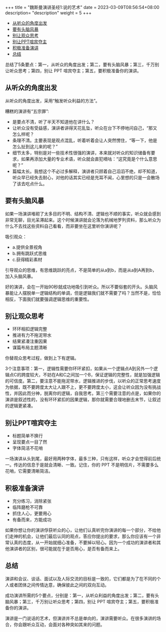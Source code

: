 +++
title = "魏斯曼演讲圣经1:说的艺术"
date =  2023-03-09T08:56:54+08:00
description= "description"
weight = 5
+++

- [从听众的角度出发](#从听众的角度出发)
- [要有头脑风暴](#要有头脑风暴)
- [别让观众思考](#别让观众思考)
- [别让PPT喧宾夺主](#别让ppt喧宾夺主)
- [积极准备演讲](#积极准备演讲)
- [总结](#总结)

总结了5条要点：第一，从听众的角度出发；第二，要有头脑风暴；第三，千万别让听众思考；第四，别让 PPT 喧宾夺主；第五，要积极准备你的演讲。

## 从听众的角度出发

从听众的角度出发，采用“触发听众利益的方法”。

糟糕的演讲有“五宗罪”:
- 是要点不清，听了半天不知道他在讲什么？
- 让听众没有受益感，演讲者讲得天花乱坠，听众在台下不停地问自己，“那又怎么样呢？
- 条理不清。主要表现是观点混乱，听着听着会让人突然愣住，“等一下，他是怎么扯到这儿来的呢？”
- 细节太多，特别是对一些技术性很强的演讲，本来就对听众的知识储备有要求，如果再添加大量的专业术语，听众就会直犯嘀咕：“这究竟是个什么意思呢？”
- 篇幅太长。我想这个不必过多解释，演讲者只顾着自己滔滔不绝，却不知道，听众早已经失去耐心，对他的话其实已经是充耳不闻，心里想的只是一会散场了该去吃点什么。

## 要有头脑风暴

如果一场演讲堆砌了太多目的不明、结构不清、逻辑也不顺的事实，听众就会感到非常无聊，目光呆滞起来。这个时候演讲就会沦落为机械地罗列资料，那么听众为什么不去找这些资料自己看看，而非要坐在这里听你演讲呢？

吸引观众：
- a.提供全景视角
- b.拥有跳跃式思维
- c.获得精彩素材

引导观众的思维，有思维跳跃的亮点，不是简单的从a到b，而是从a到A再到b，加入头脑风暴。

好的演讲，会在一开始90秒就成功地吸引到听众。所以不要俗套的开头。头脑风暴能让人摆脱单一逻辑结构的单调，但是逻辑我们就不需要了吗？当然不是，恰恰相反，下面我们就要强调逻辑思维的重要性。

## 别让观众思考

- 环环相扣逻辑完整
- 推进有力不拖泥带水
- 结果紧凑注重因果
- 谋篇布局主题清晰

你替观众思考过程，做到上下有逻辑。

3个注意事项：第一，逻辑性需要你环环紧扣，如果从一个逻辑点A到另外一个逻辑点C的跨度较大，不妨在A和C之间加一个B，保证逻辑的完整性，就是加强逻辑的可信度。第二，要注意不能拖泥带水，逻辑推进的步伐，以听众的正常思考速度为依据，既不要跨度太大让人跟不上，更不要跨度太小，这会让听众因为没有挑战性，并因此而分神，脱离你的逻辑，自我思考。第三个需要注意的点是，如果你的演讲是叙述性的，没有环环紧扣的因果逻辑，那你就需要合理地删去末节，让叙述的逻辑更紧凑。

## 别让PPT喧宾夺主

- 标题简单不换行
- 呈现要点一目了然
- 字体简洁不花哨

一场演讲从头到尾，最好用两种字体，最多三种，只有这样，听众才会觉得前后统一。传达的信息于是就会清晰、一致。记住，你的 PPT 不是明信片，不需要多么花哨，它需要清晰简洁。

## 积极准备演讲

- 充分练习，消除紧张
- 临阵磨枪不可靠
- 抓住人心，更要用心
- 有备而来，方能成功

如果你想让你的演讲俘获听众的心，让他们认真听完你演讲的每一个部分，不给他们走神的机会，让他们最后认同的观点，答应你提出的要求，那么你应该有一个非常认真的态度，从一开始就细心准备，不要掉以轻心。因为一个成功的演讲者和其他演讲者的区别，很可能就在于是否用心，是否有备而来上。


## 总结

演讲和会议、谈话、面试以及人际交流的目标是一致的，它们都是为了在不同的个人或者团体之间传情达意，确保彼此之间的双向互动。

成功演讲所需的5个要点，分别是：第一，从听众利益的角度出发；第二，要有头脑风暴；第三，千万别让听众思考；第四，别让 PPT 喧宾夺主；第五，要积极准备你的演讲。

演讲是一门说话的艺术，但演讲并不总是单向的，演讲需要听众。在很多演讲的场合，你会跟听众互动，会面对各种突如其来的问题。